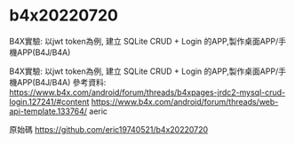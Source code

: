 # b4x20220720
B4X實驗: 以jwt token為例, 建立 SQLite CRUD + Login 的APP,製作桌面APP/手機APP(B4J/B4A)

B4X實驗: 以jwt token為例, 建立 SQLite CRUD + Login 的APP,製作桌面APP/手機APP(B4J/B4A)
參考資料:
https://www.b4x.com/android/forum/threads/b4xpages-jrdc2-mysql-crud-login.127241/#content
https://www.b4x.com/android/forum/threads/web-api-template.133764/ aeric
 

原始碼
https://github.com/eric19740521/b4x20220720
